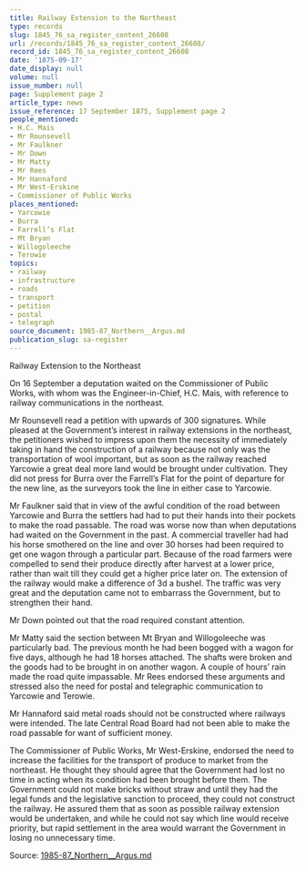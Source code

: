 ```yaml
---
title: Railway Extension to the Northeast
type: records
slug: 1845_76_sa_register_content_26608
url: /records/1845_76_sa_register_content_26608/
record_id: 1845_76_sa_register_content_26608
date: '1875-09-17'
date_display: null
volume: null
issue_number: null
page: Supplement page 2
article_type: news
issue_reference: 17 September 1875, Supplement page 2
people_mentioned:
- H.C. Mais
- Mr Rounsevell
- Mr Faulkner
- Mr Down
- Mr Matty
- Mr Rees
- Mr Hannaford
- Mr West-Erskine
- Commissioner of Public Works
places_mentioned:
- Yarcowie
- Burra
- Farrell’s Flat
- Mt Bryan
- Willogoleeche
- Terowie
topics:
- railway
- infrastructure
- roads
- transport
- petition
- postal
- telegraph
source_document: 1985-87_Northern__Argus.md
publication_slug: sa-register
---
```


Railway Extension to the Northeast

On 16 September a deputation waited on the Commissioner of Public Works, with whom was the Engineer-in-Chief, H.C. Mais, with reference to railway communications in the northeast.

Mr Rounsevell read a petition with upwards of 300 signatures.  While pleased at the Government’s interest in railway extensions in the northeast, the petitioners wished to impress upon them the necessity of immediately taking in hand the construction of a railway because not only was the transportation of wool important, but as soon as the railway reached Yarcowie a great deal more land would be brought under cultivation.  They did not press for Burra over the Farrell’s Flat for the point of departure for the new line, as the surveyors took the line in either case to Yarcowie.

Mr Faulkner said that in view of the awful condition of the road between Yarcowie and Burra the settlers had had to put their hands into their pockets to make the road passable.  The road was worse now than when deputations had waited on the Government in the past.  A commercial traveller had had his horse smothered on the line and over 30 horses had been required to get one wagon through a particular part.  Because of the road farmers were compelled to send their produce directly after harvest at a lower price, rather than wait till they could get a higher price later on.  The extension of the railway would make a difference of 3d a bushel.  The traffic was very great and the deputation came not to embarrass the Government, but to strengthen their hand.

Mr Down pointed out that the road required constant attention.

Mr Matty said the section between Mt Bryan and Willogoleeche was particularly bad.  The previous month he had been bogged with a wagon for five days, although he had 18 horses attached.  The shafts were broken and the goods had to be brought in on another wagon.  A couple of hours’ rain made the road quite impassable.  Mr Rees endorsed these arguments and stressed also the need for postal and telegraphic communication to Yarcowie and Terowie.

Mr Hannaford said metal roads should not be constructed where railways were intended.  The late Central Road Board had not been able to make the road passable for want of sufficient money.

The Commissioner of Public Works, Mr West-Erskine, endorsed the need to increase the facilities for the transport of produce to market from the northeast.  He thought they should agree that the Government had lost no time in acting when its condition had been brought before them.  The Government could not make bricks without straw and until they had the legal funds and the legislative sanction to proceed, they could not construct the railway.  He assured them that as soon as possible railway extension would be undertaken, and while he could not say which line would receive priority, but rapid settlement in the area would warrant the Government in losing no unnecessary time.

Source: [1985-87_Northern__Argus.md](/downloads/markdown/1985-87_Northern__Argus.md)
